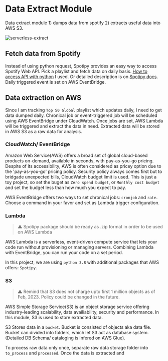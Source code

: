 # Data Extract Module
Data extract module 1) dumps data from spotify 2) extracts useful data into AWS S3. 

![serverless-extract](https://user-images.githubusercontent.com/43290363/224507943-eeddc6ea-2616-4d23-bb96-f50ecebfc280.png)

## Fetch data from Spotify
Instead of using python request, Spotipy provides an easy way to access Spotify Web API. Pick a playlist and fetch data on daily basis. [How to access API with python](https://github.com/sombiee/spotify-serverless-ETL-pipeline) I used. Or detailed description is on [Spotipy docs](https://spotipy.readthedocs.io/en/2.22.1/). Daily triggered event is set on AWS EventBridge.

## Data extraction on AWS
Since I am tracking `Top 50 Global` playlist which updates daily, I need to get data dumped daily. Chronical job or event-triggered job will be scheduled using AWS EventBridge under CloudWatch. Once jobs are set, AWS Lambda will be triggered and extract the data in need. Extracted data will be stored in AWS S3 as a raw data for analysis. 

### CloudWatch/ EventBridge
Amazon Web Service(AWS) offers a broad set of global cloud-based products on-demand, available in seconds, with pay-as-you-go pricing. Despite of its accessibility, AWS is often considered as pricey option due to the 'pay-as-you-go' pricing policy. Security policy always comes first but to bridgade unexpected bills, CloudWatch budget limit is used. This is just a toy project, so set the buget as `Zero spend budget`, or `Monthly cost budget` and set the budget less than how much you expect to pay.

AWS EventBridge offers two ways to set chronical jobs: `cronjob` and `rate`. Choose a command in your favor and set as Lambda trigger configuration.

### Lambda
> ⚠️ Spotipy package should be ready as .zip format in order to be used on AWS Lambda

AWS Lambda is a serverless, event-driven compute service that lets your code run without provisioning or managing servers. Combining Lambda with EventBridge, you can run your code on a set period.

In this project, we are using `python 3.8` with additional packages that AWS offers: `Spotipy`. 

### S3
> ⚠️ Remind that S3 does not charge upto first 1 million objects as of Feb, 2023. Policy could be changed in the future. 

AWS Simple Storage Service(S3) is an object storage service offering industry-leading scalability, data availiability, security and performance. In this module, S3 is used to store extracted data. 

S3 Stores data in a `bucket`. Bucket is consisted of objects aka data file. Bucket can divided into folders, which let S3 act as database system. (Detailed DB Schema/ cataloging is infered on AWS Glue). 

To process raw data only once, separate raw data storage folder into `to_process` and `processed`. Once the data is extracted and 